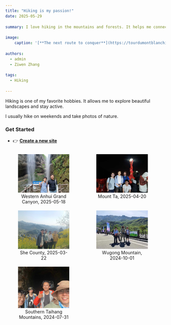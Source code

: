 ```yaml
---
title: "Hiking is my passion!"
date: 2025-05-29

summary: I love hiking in the mountains and forests. It helps me connect with nature.

image:
    caption: '[**The next route to conquer**](https://tourdumontblanchike.com/)'

authors:
  - admin
  - Ziwen Zhang

tags:
  - Hiking

---
```


Hiking is one of my favorite hobbies. It allows me to explore beautiful landscapes and stay active.

I usually hike on weekends and take photos of nature.

### Get Started
- 👉 [**Create a new site**](https://hugoblox.com/templates/)

<div style="display: flex; gap: 1%; flex-wrap: wrap;">
  <figure style="width: 32%; margin-bottom: 1%;">
    <img src="./pic3.jpg" alt="Western Anhui Grand Canyon, 2025-05-18" style="width: 100%;">
    <figcaption style="text-align: center;">Western Anhui Grand Canyon, 2025-05-18</figcaption>
  </figure>
  <figure style="width: 32%; margin-bottom: 1%;">
    <img src="./pic4.jpg" alt="Mount Tai， 2025-04-20" style="width: 100%;">
    <figcaption style="text-align: center;">Mount Ta, 2025-04-20</figcaption>
  </figure>
  <figure style="width: 32%; margin-bottom: 1%;">
    <img src="./pic2.jpg" alt="She County, 2025-03-22" style="width: 100%;">
    <figcaption style="text-align: center;">She County, 2025-03-22</figcaption>
  </figure>
  <figure style="width: 32%; margin-bottom: 1%;">
    <img src="./pic1.jpg" alt="Wugong Mountain, 2024-10-01" style="width: 100%;">
    <figcaption style="text-align: center;">Wugong Mountain, 2024-10-01</figcaption>
  </figure>
  <figure style="width: 32%; margin-bottom: 1%;">
    <img src="./pic0.jpg" alt="Southern Taihang Mountains, 2024-07-31" style="width: 100%;">
    <figcaption style="text-align: center;">Southern Taihang Mountains, 2024-07-31</figcaption>
  </figure>
</div>

